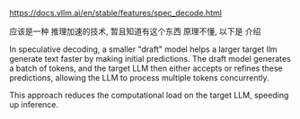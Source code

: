 https://docs.vllm.ai/en/stable/features/spec_decode.html

应该是一种 推理加速的技术, 暂且知道有这个东西
原理不懂, 以下是 介绍

In speculative decoding, 
a smaller "draft" model helps a larger target llm generate text faster by making initial predictions. 
The draft model generates a batch of tokens, 
and the target LLM then either accepts or refines these predictions, 
allowing the LLM to process multiple tokens concurrently. 

This approach reduces the computational load on the target LLM, speeding up inference. 

